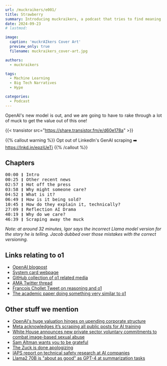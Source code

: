 ```yaml
---
url: /muckraikers/e001/
title: Strawberry
summary: Introducing muckraikers, a podcast that tries to find meaning in the AI muck. This episode we discuss the release of OpenAI's o1 model, aka. Strawberry.
date: 2024-09-23
# lastmod:

image:
  caption: 'muckrAIkers Cover Art'
  preview_only: true
  filename: muckraikers_cover-art.jpg

authors:
  - muckraikers

tags:
  - Machine Learning
  - Big Tech Narratives
  - Hype

categories:
  - Podcast
---
```


<div style="text-align: justify">
OpenAI's new model is out, and we are going to have to rake through a lot of muck to get the value out of this one!
</div>

{{< transistor src="https://share.transistor.fm/e/d60e178a" >}}
<br>

{{% callout warning %}}
Opt out of LinkedIn's GenAI scraping ➡️ https://lnkd.in/epziUeTi
{{% /callout %}}

## Chapters

<div style="text-align: left; font-family:monospace;">
00:00 ❙ Intro<br>
00:25 ❙ Other recent news<br>
02:57 ❙ Hot off the press<br>
03:58 ❙ Why might someone care?<br>
04:52 ❙ What is it?<br>
06:49 ❙ How is it being sold?<br>
10:45 ❙ How do they explain it, technically?<br>
27:09 ❙ Reflection AI Drama<br>
40:19 ❙ Why do we care?<br>
46:39 ❙ Scraping away the muck
</div>

*Note: at around 32 minutes, Igor says the incorrect Llama model version for the story he is telling. Jacob dubbed over those mistakes with the correct versioning.*

## Links relating to o1
- [OpenAI blogpost](https://openai.com/index/learning-to-reason-with-llms/)
- [System card webpage](https://openai.com/index/openai-o1-system-card/)
- [GitHub collection of o1 related media](https://github.com/hijkzzz/Awesome-LLM-Strawberry)
- [AMA Twitter thread](https://x.com/btibor91/status/1834686946846597281)
- [Francois Chollet Tweet on reasoning and o1](https://x.com/fchollet/status/1835452149851148727)
- [The academic paper doing something very similar to o1](https://arxiv.org/abs/2409.12917)

## Other stuff we mention
- [OpenAI's huge valuation hinges on upending corporate structure](https://www.reuters.com/technology/artificial-intelligence/openais-stunning-150-billion-valuation-hinges-upending-corporate-structure-2024-09-14/)
- [Meta acknowledges it’s scraping all public posts for AI training](https://techcrunch.com/video/techcrunch-minute-meta-acknowledges-its-scraping-all-public-posts-for-ai-training/?guccounter=1)
- [White House announces new private sector voluntary commitments to combat image-based sexual abuse](https://www.whitehouse.gov/ostp/news-updates/2024/09/12/white-house-announces-new-private-sector-voluntary-commitments-to-combat-image-based-sexual-abuse/)
- [Sam Altman wants you to be grateful](https://www.benzinga.com/news/24/09/40846309/sam-altman-wants-chatgpt-users-to-have-gratitude-for-magic-intelligence-in-the-sky-after-they-ask-ab)
- [The Zuck is done apologizing](https://techcrunch.com/2024/09/11/mark-zuckerberg-says-hes-done-apologizing/)
- [IAPS report on technical safety research at AI companies](https://static1.squarespace.com/static/64edf8e7f2b10d716b5ba0e1/t/66e32323b3f779378d9e30c9/1726161701034/Mapping+technical+safety+research.pdf)
- [Llama2 70B is "about as good" as GPT-4 at summarization tasks](https://www.anyscale.com/blog/llama-2-is-about-as-factually-accurate-as-gpt-4-for-summaries-and-is-30x-cheaper)
